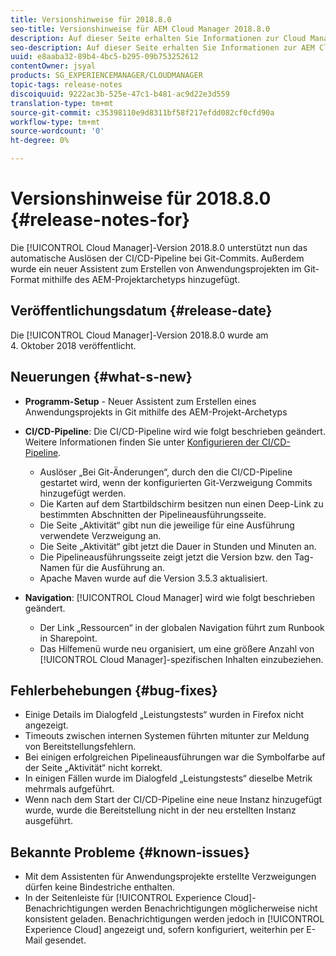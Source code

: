 ```yaml
---
title: Versionshinweise für 2018.8.0
seo-title: Versionshinweise für AEM Cloud Manager 2018.8.0
description: Auf dieser Seite erhalten Sie Informationen zur Cloud Manager-Version 2018.8.0.
seo-description: Auf dieser Seite erhalten Sie Informationen zur AEM Cloud Manager-Version 2018.8.0.
uuid: e8aaba32-89b4-4bc5-b295-09b753252612
contentOwner: jsyal
products: SG_EXPERIENCEMANAGER/CLOUDMANAGER
topic-tags: release-notes
discoiquuid: 9222ac3b-525e-47c1-b481-ac9d22e3d559
translation-type: tm+mt
source-git-commit: c35398110e9d8311bf58f217efdd082cf0cfd90a
workflow-type: tm+mt
source-wordcount: '0'
ht-degree: 0%

---
```



# Versionshinweise für 2018.8.0 {#release-notes-for}

Die [!UICONTROL Cloud Manager]-Version 2018.8.0 unterstützt nun das automatische Auslösen der CI/CD-Pipeline bei Git-Commits. Außerdem wurde ein neuer Assistent zum Erstellen von Anwendungsprojekten im Git-Format mithilfe des AEM-Projektarchetyps hinzugefügt.

## Veröffentlichungsdatum {#release-date}

Die [!UICONTROL Cloud Manager]-Version 2018.8.0 wurde am 4. Oktober 2018 veröffentlicht.

## Neuerungen {#what-s-new}

* **Programm-Setup** - Neuer Assistent zum Erstellen eines Anwendungsprojekts in Git mithilfe des AEM-Projekt-Archetyps

* **CI/CD-Pipeline**: Die CI/CD-Pipeline wird wie folgt beschrieben geändert. Weitere Informationen finden Sie unter [Konfigurieren der CI/CD-Pipeline](configuring-pipeline.md).

   * Auslöser „Bei Git-Änderungen“, durch den die CI/CD-Pipeline gestartet wird, wenn der konfigurierten Git-Verzweigung Commits hinzugefügt werden.
   * Die Karten auf dem Startbildschirm besitzen nun einen Deep-Link zu bestimmten Abschnitten der Pipelineausführungsseite.
   * Die Seite „Aktivität“ gibt nun die jeweilige für eine Ausführung verwendete Verzweigung an.
   * Die Seite „Aktivität“ gibt jetzt die Dauer in Stunden und Minuten an.
   * Die Pipelineausführungsseite zeigt jetzt die Version bzw. den Tag-Namen für die Ausführung an.
   * Apache Maven wurde auf die Version 3.5.3 aktualisiert.

* **Navigation**: [!UICONTROL Cloud Manager] wird wie folgt beschrieben geändert.

   * Der Link „Ressourcen“ in der globalen Navigation führt zum Runbook in Sharepoint.
   * Das Hilfemenü wurde neu organisiert, um eine größere Anzahl von [!UICONTROL Cloud Manager]-spezifischen Inhalten einzubeziehen.

## Fehlerbehebungen {#bug-fixes}

* Einige Details im Dialogfeld „Leistungstests“ wurden in Firefox nicht angezeigt.
* Timeouts zwischen internen Systemen führten mitunter zur Meldung von Bereitstellungsfehlern.
* Bei einigen erfolgreichen Pipelineausführungen war die Symbolfarbe auf der Seite „Aktivität“ nicht korrekt.
* In einigen Fällen wurde im Dialogfeld „Leistungstests“ dieselbe Metrik mehrmals aufgeführt.
* Wenn nach dem Start der CI/CD-Pipeline eine neue Instanz hinzugefügt wurde, wurde die Bereitstellung nicht in der neu erstellten Instanz ausgeführt.

## Bekannte Probleme {#known-issues}

* Mit dem Assistenten für Anwendungsprojekte erstellte Verzweigungen dürfen keine Bindestriche enthalten.
* In der Seitenleiste für [!UICONTROL Experience Cloud]-Benachrichtigungen werden Benachrichtigungen möglicherweise nicht konsistent geladen. Benachrichtigungen werden jedoch in [!UICONTROL Experience Cloud] angezeigt und, sofern konfiguriert, weiterhin per E-Mail gesendet.

